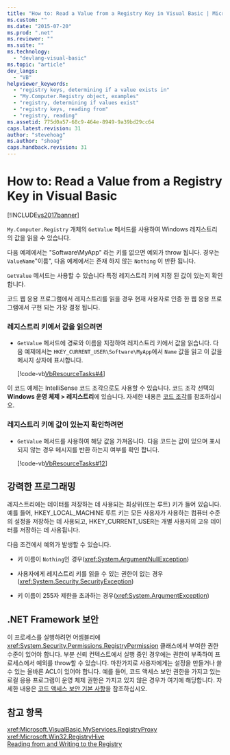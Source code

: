 ```yaml
---
title: "How to: Read a Value from a Registry Key in Visual Basic | Microsoft Docs"
ms.custom: ""
ms.date: "2015-07-20"
ms.prod: ".net"
ms.reviewer: ""
ms.suite: ""
ms.technology: 
  - "devlang-visual-basic"
ms.topic: "article"
dev_langs: 
  - "VB"
helpviewer_keywords: 
  - "registry keys, determining if a value exists in"
  - "My.Computer.Registry object, examples"
  - "registry, determining if values exist"
  - "registry keys, reading from"
  - "registry, reading"
ms.assetid: 775d0a57-68c9-464e-8949-9a39bd29cc64
caps.latest.revision: 31
author: "stevehoag"
ms.author: "shoag"
caps.handback.revision: 31
---
```

# How to: Read a Value from a Registry Key in Visual Basic
[!INCLUDE[vs2017banner](../../../../visual-basic/developing-apps/includes/vs2017banner.md)]

`My.Computer.Registry` 개체의 `GetValue` 메서드를 사용하여 Windows 레지스트리의 값을 읽을 수 있습니다.  
  
 다음 예제에서는 "Software\\MyApp" 라는 키를 없으면 예외가 throw 됩니다.  경우는 `ValueName`"이름", 다음 예제에서는 존재 하지 않는 `Nothing` 이 반환 됩니다.  
  
 `GetValue` 메서드는 사용할 수 있습니다 특정 레지스트리 키에 지정 된 값이 있는지 확인 합니다.  
  
 코드 웹 응용 프로그램에서 레지스트리를 읽을 경우 현재 사용자로 인증 한 웹 응용 프로그램에서 구현 되는 가장 결정 됩니다.  
  
### 레지스트리 키에서 값을 읽으려면  
  
-   `GetValue` 메서드에 경로와 이름을 지정하여 레지스트리 키에서 값을 읽습니다.  다음 예제에서는 `HKEY_CURRENT_USER\Software\MyApp`에서 `Name` 값을 읽고 이 값을 메시지 상자에 표시합니다.  
  
     [!code-vb[VbResourceTasks#4](../../../../visual-basic/developing-apps/programming/computer-resources/codesnippet/visualbasic/how-to-read-a-value-from_1.vb)]  
  
 이 코드 예제는 IntelliSense 코드 조각으로도 사용할 수 있습니다.  코드 조각 선택의 **Windows 운영 체제 \> 레지스트리**에 있습니다.  자세한 내용은 [코드 조각](/visual-studio/ide/code-snippets)를 참조하십시오.  
  
### 레지스트리 키에 값이 있는지 확인하려면  
  
-   `GetValue` 메서드를 사용하여 해당 값을 가져옵니다.  다음 코드는 값이 있으며 표시 되지 않는 경우 메시지를 반환 하는지 여부를 확인 합니다.  
  
     [!code-vb[VbResourceTasks#12](../../../../visual-basic/developing-apps/programming/computer-resources/codesnippet/visualbasic/how-to-read-a-value-from_2.vb)]  
  
## 강력한 프로그래밍  
 레지스트리에는 데이터를 저장하는 데 사용되는 최상위\(또는 루트\) 키가 들어 있습니다.  예를 들어, HKEY\_LOCAL\_MACHINE 루트 키는 모든 사용자가 사용하는 컴퓨터 수준의 설정을 저장하는 데 사용되고, HKEY\_CURRENT\_USER는 개별 사용자의 고유 데이터를 저장하는 데 사용됩니다.  
  
 다음 조건에서 예외가 발생할 수 있습니다.  
  
-   키 이름이 `Nothing`인 경우\(<xref:System.ArgumentNullException>\)  
  
-   사용자에게 레지스트리 키를 읽을 수 있는 권한이 없는 경우\(<xref:System.Security.SecurityException>\)  
  
-   키 이름이 255자 제한을 초과하는 경우\(<xref:System.ArgumentException>\)  
  
## .NET Framework 보안  
 이 프로세스를 실행하려면 어셈블리에 <xref:System.Security.Permissions.RegistryPermission> 클래스에서 부여한 권한 수준이 있어야 합니다.  부분 신뢰 컨텍스트에서 실행 중인 경우에는 권한이 부족하여 프로세스에서 예외를 throw할 수 있습니다.  마찬가지로 사용자에게는 설정을 만들거나 쓸 수 있는 올바른 ACL이 있어야 합니다.  예를 들어, 코드 액세스 보안 권한을 가지고 있는 로컬 응용 프로그램이 운영 체제 권한은 가지고 있지 않은 경우가 여기에 해당합니다.  자세한 내용은 [코드 액세스 보안 기본 사항](../Topic/Code%20Access%20Security%20Basics.md)을 참조하십시오.  
  
## 참고 항목  
 <xref:Microsoft.VisualBasic.MyServices.RegistryProxy>   
 <xref:Microsoft.Win32.RegistryHive>   
 [Reading from and Writing to the Registry](../../../../visual-basic/developing-apps/programming/computer-resources/reading-from-and-writing-to-the-registry.md)